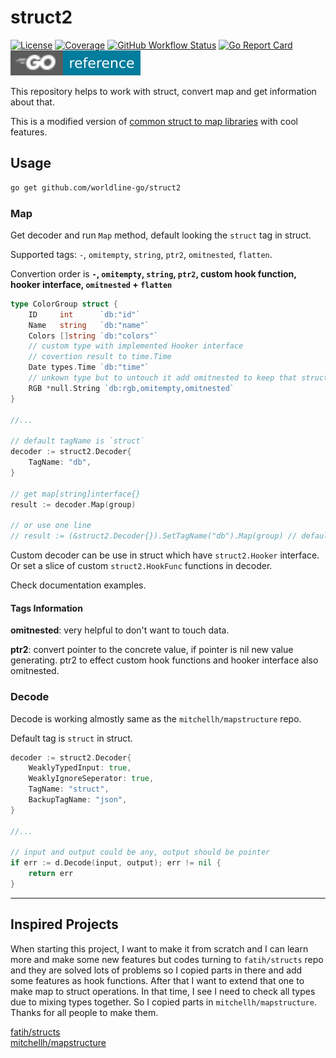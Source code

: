 # struct2

[![License](https://img.shields.io/github/license/worldline-go/struct2?color=red&style=flat-square)](https://raw.githubusercontent.com/worldline-go/struct2/main/LICENSE)
[![Coverage](https://img.shields.io/sonar/coverage/worldline-go_struct2?logo=sonarcloud&server=https%3A%2F%2Fsonarcloud.io&style=flat-square)](https://sonarcloud.io/summary/overall?id=worldline-go_struct2)
[![GitHub Workflow Status](https://img.shields.io/github/actions/workflow/status/worldline-go/struct2/test.yml?branch=main&logo=github&style=flat-square&label=ci)](https://github.com/worldline-go/struct2/actions)
[![Go Report Card](https://goreportcard.com/badge/github.com/worldline-go/struct2?style=flat-square)](https://goreportcard.com/report/github.com/worldline-go/struct2)
[![Go PKG](https://raw.githubusercontent.com/worldline-go/guide/main/badge/custom/reference.svg)](https://pkg.go.dev/github.com/worldline-go/struct2)

This repository helps to work with struct, convert map and get information about that.

This is a modified version of [common struct to map libraries](#inspired-projects) with cool features.

## Usage

```sh
go get github.com/worldline-go/struct2
```

### Map

Get decoder and run `Map` method, default looking the `struct` tag in struct.

Supported tags: `-`, `omitempty`, `string`, `ptr2`, `omitnested`, `flatten`.

Convertion order is __`-`, `omitempty`, `string`, `ptr2`, custom hook function, hooker interface, `omitnested` + `flatten`__

```go
type ColorGroup struct {
    ID     int      `db:"id"`
    Name   string   `db:"name"`
    Colors []string `db:"colors"`
    // custom type with implemented Hooker interface
    // covertion result to time.Time
    Date types.Time `db:"time"`
    // unkown type but to untouch it add omitnested to keep that struct type
    RGB *null.String `db:rgb,omitempty,omitnested`
}

//...

// default tagName is `struct`
decoder := struct2.Decoder{
    TagName: "db",
}

// get map[string]interface{}
result := decoder.Map(group)

// or use one line
// result := (&struct2.Decoder{}).SetTagName("db").Map(group) // default tag name is "struct"
```

Custom decoder can be use in struct which have `struct2.Hooker` interface.  
Or set a slice of custom `struct2.HookFunc` functions in decoder.

Check documentation examples.

#### Tags Information

__omitnested__: very helpful to don't want to touch data.

__ptr2__: convert pointer to the concrete value, if pointer is nil new value generating.
ptr2 to effect custom hook functions and hooker interface also omitnested.

### Decode

Decode is working almostly same as the `mitchellh/mapstructure` repo.

Default tag is `struct` in struct.

```go
decoder := struct2.Decoder{
    WeaklyTypedInput: true,
    WeaklyIgnoreSeperator: true,
    TagName: "struct",
    BackupTagName: "json",
}

//...

// input and output could be any, output should be pointer
if err := d.Decode(input, output); err != nil {
    return err
}
```

---

## Inspired Projects

When starting this project, I want to make it from scratch and I can learn more and make some new features but codes turning to `fatih/structs` repo and they are solved lots of problems so I copied parts in there and add some features as hook functions. After that I want to extend that one to make map to struct operations. In that time, I see I need to check all types due to mixing types together. So I copied parts in `mitchellh/mapstructure`. Thanks for all people to make them.

[fatih/structs](https://github.com/fatih/structs)  
[mitchellh/mapstructure](https://github.com/mitchellh/mapstructure)
